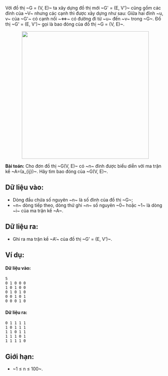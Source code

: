 Với đồ thị ~G = (V, E)~ ta xây dựng đồ thị mới ~G' = (E, V')~ cũng gồm các đỉnh của ~V~ nhưng các cạnh thì được xây dựng như sau:
Giữa hai đỉnh ~u, v~ của ~G'~ có cạnh nối ~⇔~ có đường đi từ ~u~ đến ~v~ trong ~G~. Đồ thị ~G' = (E, V')~ gọi là bao đóng của đồ thị ~G = (V, E)~.
<center><img src="/images/problems/537/BAODONG.jpg" width="400px" /></center>

**Bài toán:** Cho đơn đồ thị ~G(V, E)~ có ~n~ đỉnh được biểu diễn vởi ma trận kề ~A=(a_{ij})~. Hãy tìm bao đóng của ~G(V, E)~.

## Dữ liệu vào:
- Dòng đầu chứa số nguyên ~n~ là số đỉnh của đồ thị ~G~;
- ~n~ dòng tiếp theo, dòng thứ ghi ~n~ số nguyên ~0~ hoặc ~1~ là dòng ~i~ của ma trận kề ~A~.

## Dữ liệu ra:
- Ghi ra ma trận kề ~A’~ của đồ thị ~G’ = (E, V’)~.

## Ví dụ:
#### Dữ liệu vào:
```
5
0 1 0 0 0
1 0 1 0 0
0 1 0 1 0
0 0 1 0 1
0 0 0 1 0
```

#### Dữ liệu ra:
```
0 1 1 1 1
1 0 1 1 1
1 1 0 1 1
1 1 1 0 1
1 1 1 1 0
```

## Giới hạn:
- ~1 ≤ n ≤ 100~.